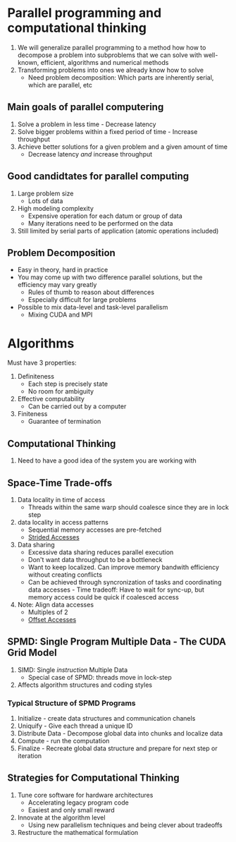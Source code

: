 # Parallel programming and computational thinking

1. We will generalize parallel programming to a method how how to decompose a problem into subproblems that we can solve with well-known, efficient, algorithms and numerical methods
2. Transforming problems into ones we already know how to solve
    - Need problem decomposition: Which parts are inherently serial, which are parallel, etc

## Main goals of parallel computering
1. Solve a problem in less time - Decrease latency
2. Solve bigger problems within a fixed period of time - Increase throughput
3. Achieve better solutions for a given problem and a given amount of time
    - Decrease latency _and_ increase throughput

## Good candidtates for parallel computing
1. Large problem size
    - Lots of data
2. High modeling complexity
    - Expensive operation for each datum or group of data
    - Many iterations need to be performed on the data
3. Still limited by serial parts of application (atomic operations included)

## Problem Decomposition
- Easy in theory, hard in practice
- You may come up with two difference parallel solutions, but the efficiency may vary greatly
    - Rules of thumb to reason about differences
    - Especially difficult for large problems
- Possible to mix data-level and task-level parallelism
    - Mixing CUDA and MPI

# Algorithms
Must have 3 properties:
1. Definiteness
    - Each step is precisely state
    - No room for ambiguity
2. Effective computability
    - Can be carried out by a computer
3. Finiteness
    - Guarantee of termination

## Computational Thinking
1. Need to have a good idea of the system you are working with

## Space-Time Trade-offs
1. Data locality in time of access
    - Threads within the same warp should coalesce since they are in lock step
2. data locality in access patterns
    - Sequential memory accesses are pre-fetched
    - [Strided Accesses](https://devblogs.nvidia.com/wp-content/uploads/2012/10/stride.png) 
3. Data sharing
    - Excessive data sharing reduces parallel execution
    - Don't want data throughput to be a bottleneck
    - Want to keep localized. Can improve memory bandwith efficiency without creating conflicts
    - Can be achieved through syncronization of tasks and coordinating data accesses
            - Time tradeoff: Have to wait for sync-up, but memory access could be quick if coalesced access
4. Note: Align data accesses
    - Multiples of 2
    - [Offset Accesses](https://devblogs.nvidia.com/wp-content/uploads/2012/10/offset.png)
            
## SPMD: Single Program Multiple Data - The CUDA Grid Model
1. SIMD: Single _instruction_ Multiple Data
    - Special case of SPMD: threads move in lock-step
2. Affects algorithm structures and coding styles

### Typical Structure of SPMD Programs
1. Initialize - create data structures and communication chanels
2. Uniquify - Give each thread a unique ID 
3. Distribute Data - Decompose global data into chunks and localize data
4. Compute - run the computation
5. Finalize - Recreate global data structure and prepare for next step or iteration

## Strategies for Computational Thinking
1. Tune core software for hardware architectures
    - Accelerating legacy program code
    - Easiest and only small reward
2. Innovate at the algorithm level
    - Using new parallelism techniques and being clever about tradeoffs
3. Restructure the mathematical formulation
 

